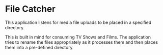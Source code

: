 # File Catcher

This application listens for media file uploads to be placed in a specified directory.

This is built in mind for consuming TV Shows and Films. 
The application tries to rename the files appropriately as it processes them and then places them into a pre-defined directory. 

